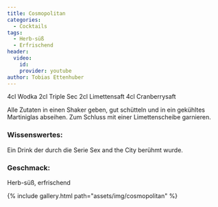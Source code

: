 ```yaml
---
title: Cosmopolitan
categories:
  - Cocktails
tags:
  - Herb-süß
  - Erfrischend
header:
  video:
    id: 
    provider: youtube
author: Tobias Ettenhuber
---
```


4cl Wodka
2cl Triple Sec
2cl Limettensaft
4cl Cranberrysaft

Alle Zutaten in einen Shaker geben, gut schütteln und in ein gekühltes Martiniglas abseihen. 
Zum Schluss mit einer Limettenscheibe garnieren.

### Wissenswertes:
Ein Drink der durch die Serie Sex and the City berühmt wurde.

### Geschmack:
Herb-süß, erfrischend

{% include gallery.html path="assets/img/cosmopolitan" %}